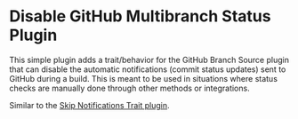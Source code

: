 # Disable GitHub Multibranch Status Plugin

This simple plugin adds a trait/behavior for the GitHub Branch Source plugin that can disable
the automatic notifications (commit status updates) sent to GitHub during a build.  This is meant
to be used in situations where status checks are manually done through other methods or
integrations.

Similar to the [Skip Notifications Trait plugin](https://plugins.jenkins.io/skip-notifications-trait/).

